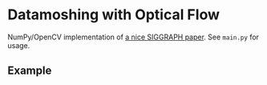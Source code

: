 # Datamoshing with Optical Flow

NumPy/OpenCV implementation of [a nice SIGGRAPH paper](https://yaksoy.github.io/datamosh/).
See `main.py` for usage.

## Example
